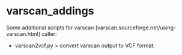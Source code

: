 # varscan_addings
Some additional scripts for varscan [varscan.sourceforge.net/using-varscan.html] caller:
  - varscan2vcf.py > convert varscan output to VCF format.
